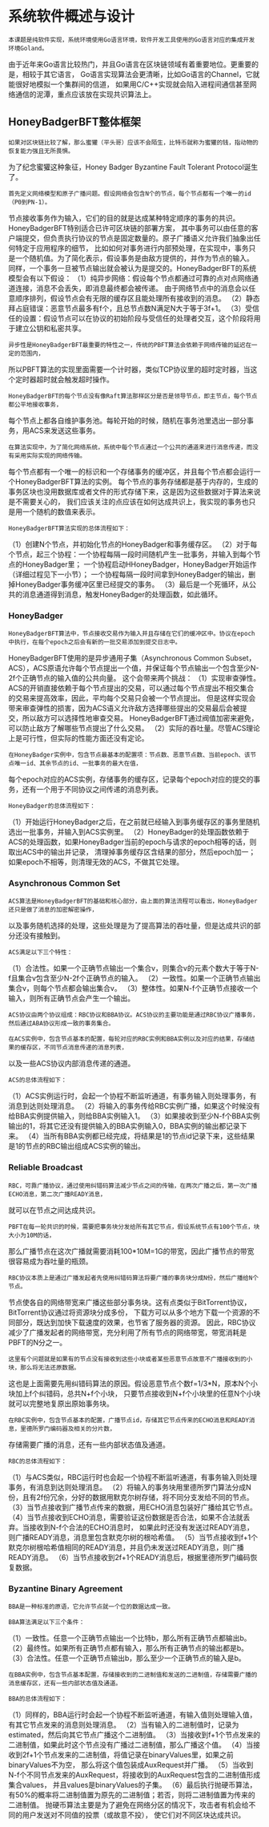 # 系统软件概述与设计
    本课题是纯软件实现，系统环境使用Go语言环境，软件开发工具使用的Go语言对应的集成开发环境Goland。
由于近年来Go语言比较热门，并且Go语言在区块链领域有着重要地位。更重要的是，相较于其它语言，
Go语言实现算法会更清晰，比如Go语言的Channel，它就能很好地模拟一个集群间的信道，
如果用C/C++实现就会陷入进程间通信甚至网络通信的泥潭，重点应该放在实现共识算法上。
    
## HoneyBadgerBFT整体框架
    如果对区块链比较了解，那么蜜獾（平头哥）应该不会陌生，比特币就称为蜜獾的钱，指动物的恢复能力强且无所畏惧。
为了纪念蜜獾这种象征，Honey Badger Byzantine Fault Tolerant Protocol诞生了。

    首先定义网络模型和原子广播问题。假设网络会包含N个的节点，每个节点都有一个唯一的id（P0到PN-1）。
节点接收事务作为输入，它们的目的就是达成某种特定顺序的事务的共识。HoneyBadgerBFT特别适合已许可区块链的部署方案，
其中事务可以由任意的客户端提交，但负责执行协议的节点是固定数量的。原子广播语义允许我们抽象出任何特定于应用程序的细节，
比如如何对事务进行内部预处理，在实现中，事务只是一个随机值。为了简化表示，假设事务是由敌方提供的，并作为节点的输入。
同样，一个事务一旦被节点输出就会被认为是提交的。HoneyBadgerBFT的系统模型会有以下假设：
（1）纯异步网络：假设每个节点都通过可靠的点对点网络通道连接，消息不会丢失，即消息最终都会被传递。
由于网络节点中的消息会以任意顺序排列，假设节点会有无限的缓存区且能处理所有接收到的消息。
（2）静态拜占庭错误：恶意节点最多有f个，且总节点数N满足N大于等于3f+1。
（3）受信任的设置：假设节点可以在协议的初始阶段与受信任的处理者交互，这个阶段将用于建立公钥和私密共享。

    异步性是HoneyBadgerBFT最重要的特性之一，传统的PBFT算法会依赖于网络传输的延迟在一定的范围内，
所以PBFT算法的实现里面需要一个计时器，类似TCP协议里的超时定时器，当这个定时器超时就会触发超时操作。

    HoneyBadgerBFT的每个节点没有像Raft算法那样区分是否是领导节点，即主节点，每个节点都公平地接收事务，
每个节点上都各自维护事务池。每轮开始的时候，随机在事务池里选出一部分事务，用ACS来发送这些事务。

    在算法实现中，为了简化网络系统，系统中每个节点通过一个公共的通道来进行消息传递，而没有采用实际实现的网络传输。
每个节点都有一个唯一的标识和一个存储事务的缓冲区，并且每个节点都会运行一个HoneyBadgerBFT算法的实例。
每个节点的事务存储都是基于内存的，生成的事务区块也没用数据库或者文件的形式存储下来，这是因为这些数据对于算法来说是不需要关心的，
我们应该关注的点应该在如何达成共识上，我实现的事务也只是用一个随机的数值来表示。

    HoneyBadgerBFT算法实现的总体流程如下：
（1）创建N个节点，并初始化节点的HoneyBadger和事务缓存区。
（2）对于每个节点，起三个协程：一个协程每隔一段时间随机产生一批事务，并输入到每个节点的HoneyBadger里；
一个协程启动HHoneyBadger，HoneyBadger开始运作（详细过程见下一小节）；
一个协程每隔一段时间拿到HoneyBadger的输出，删掉HoneyBadger事务缓冲区里已经提交的事务。
（3）最后是一个死循环，从公共的消息通道得到消息，触发HoneyBadger的处理函数，如此循环。

### HoneyBadger
    HoneyBadgerBFT算法中，节点接收交易作为输入并且存储在它们的缓冲区中。协议在epoch中执行，在每个epoch之后会有新的一批交易添加到提交日志中。
HoneyBadgerBFT使用的是异步通用子集（Asynchronous Common Subset，ACS），ACS原语允许每个节点提出一个值，并保证每个节点输出一个包含至少N-2f个正确节点的输入值的公共向量。
这个会带来两个挑战：
（1）实现审查弹性。ACS的开销直接依赖于每个节点提出的交易，可以通过每个节点提出不相交集合的交易来提高效率，因此，平均每个交易只会被一个节点提出。
但是这样实现会带来审查弹性的损害，因为ACS语义允许敌方选择哪些提出的交易最后会被提交，所以敌方可以选择性地审查交易。
HoneyBadgerBFT通过阀值加密来避免，可以防止敌方了解哪些节点提出了什么交易。
（2）实际的吞吐量。尽管ACS理论上是可行性，但实际的性能方面还没有定论。

    在HoneyBadger实例中，包含节点最基本的配置项：节点数、恶意节点数、当前epoch、该节点唯一id、其余节点的id、一批事务的最大在值，
每个epoch对应的ACS实例，存储事务的缓存区，记录每个epoch对应的提交的事务，还有一个用于不同协议之间传递的消息列表。

    HoneyBadger的总体流程如下：
（1）开始运行HoneyBadger之后，在之前就已经输入到事务缓存区的事务里随机选出一批事务，并输入到ACS实例里。
（2）HoneyBadger的处理函数依赖于ACS的处理函数，如果HoneyBadger当前的epoch与请求的epoch相等的话，则取出ACS中的输出并记录，
清理掉事务缓存区含结果的部分，然后epoch加一；如果epoch不相等，则清理无效的ACS，不做其它处理。

### Asynchronous Common Set
    ACS算法是HoneyBadgerBFT的基础和核心部分，由上面的算法流程可以看出，HoneyBadger还只是做了消息的加密解密操作，
 以及事务随机选择的处理，这些处理是为了提高算法的吞吐量，但是达成共识的部分还没有接触到。
 
    ACS满足以下三个特性：
（1）合法性。如果一个正确节点输出一个集合v，则集合v的元素个数大于等于N-f且集合v包含至少N-2f个正确节点的输入。
（2）一致性。如果一个正确节点输出集合v，则每个节点都会输出集合v。
（3）整体性。如果N-f个正确节点接收一个输入，则所有正确节点会产生一个输出。

    ACS协议由两个协议组成：RBC协议和BBA协议。ACS协议的主要功能是通过RBC协议广播事务，然后通过ABA协议形成一致的事务集合。
    
    在ACS实例中，包含节点基本的配置，每轮对应的RBC实例和BBA实例以及对应的结果，存储结果的缓存区，不同节点消息传递的消息列表，
以及一些ACS协议内部消息传递的通道。

    ACS的总体流程如下：
（1）ACS实例运行时，会起一个协程不断监听通道，有事务输入则处理事务，有消息到达则处理消息。
（2）将输入的事务传给RBC实例广播，如果这个时候没有给BBA实例提供输入，则给BBA实例输入1。
（3）如果接收到至少N-f个BBA实例输出的1，将其它还没有提供输入的BBA实例输入0，BBA实例的输出都记录下来。
（4）当所有BBA实例都已经完成，将结果是1的节点id记录下来，这些结果是1的节点的RBC输出组成ACS实例的输出。

### Reliable Broadcast
    RBC，可靠广播协议，通过使用纠错码算法减少节点之间的传输，在两次广播之后，第一次广播ECHO消息，第二次广播READY消息，
就可以在节点之间达成共识。

    PBFT在每一轮共识的时候，需要把事务块分发给所有其它节点，假设系统节点有100个节点，块大小为10M的话，
那么广播节点在这次广播就需要消耗100*10M=1G的带宽，因此广播节点的带宽很容易成为吞吐量的瓶颈。

    RBC协议本质上是通过广播发起者先使用纠错码算法将要广播的事务块分成N份，然后广播给N个节点。
节点使各自的网络带宽来广播这些部分事务块。这有点类似于BitTorrent协议，BitTorrent协议通过将资源块分成多份，
下载方可以从多个地方下载一个资源的不同部分，既达到加快下载速度的效果，也节省了服务器的资源。
因此，RBC协议减少了广播发起者的网络带宽，充分利用了所有节点的网络带宽，带宽消耗是PBFT的N分之一。

    这里有个问题就是如果有的节点没有接收到这些小块或者某些恶意节点故意不广播接收到的小块，那么将无法还原数据。
这也是上面需要先用纠错码算法的原因。假设恶意节点个数f=1/3*N，原本N个小块加上f个纠错码，总共N+f个小块，
只要节点接收到N+f个小块里的任意N个小块就可以完整地复原出原始事务块。

    在RBC实例中，包含节点基本的配置，广播节点id，存储其它节点传来的ECHO消息和READY消息，里德所罗门编码器及相关的分片数，
存储需要广播的消息，还有一些内部状态值及通道。

    RBC的总体流程如下：
（1）与ACS类似，RBC运行时也会起一个协程不断监听通道，有事务输入则处理事务，有消息到达则处理消息。
（2）将输入的事务块用里德所罗门算法分成N份，且有2f份冗余，分好的数据用默克尔树存储，将不同分支发给不同的节点。
（3）当节点接收到广播节点传来的数据，用ECHO消息包装好广播给其它节点。
（4）当节点接收到ECHO消息，需要验证这份数据是否合法，如果不合法就丢弃。当接收到N-f个合法的ECHO消息时，
如果此时还没有发送过READY消息，则广播READY消息，消息里包含默克尔树的根哈希值。
（5）当节点接收到f+1个默克尔树根哈希值相同的READY消息，并且仍未发送过READY消息，则广播READY消息。
（6）当节点接收到2f+1个READY消息后，根据里德所罗门编码恢复数据。

### Byzantine Binary Agreement
    BBA是一种标准的原语，它允许节点就一个位的数据达成一致。

    BBA算法满足以下三个条件：
（1）一致性。任意一个正确节点输出一个比特b，那么所有正确节点都输出b。
（2）最终性。如果所有正确节点都有输入，那么所有正确节点的输出都是b。
（3）合法性。任意一个正确节点输出b，那么至少一个正确节点的输入是b。

    在BBA实例中，包含节点基本配置，存储接收到的二进制值和发送的二进制值，存储需要广播的消息缓存区，还有一些内部状态值及通道。
    
    BBA的总体流程如下：
（1）同样的，BBA运行时会起一个协程不断监听通道，有输入值则处理输入值，有其它节点发来的消息则处理消息。
（2）当有输入的二进制值时，记录为estimated，然后向其它节点广播这个二进制值。
（3）当接收到f+1个节点发来的二进制值，如果此时这个节点没有广播过二进制值，那么广播这个值。
（4）当接收到2f+1个节点发来的二进制值，将值记录在binaryValues里，如果之前binaryValues不为空，
那么将这个值包装成AuxRequest并广播。
（5）当收到N-f个不同节点发来的AuxRequest，将接收到的AuxRequest包含的二进制值形成集合values，
并且values是binaryValues的子集。
（6）最后执行抛硬币算法，有50%的概率将二进制值置为原先的二进制值；若否，则将二进制值置为传来的二进制值。
抛硬币算法主要是为了避免在网络分区的情况下，攻击者有机会给不同的用户发送对不同值的投票（或故意不投），
使它们对不同区块达成共识。